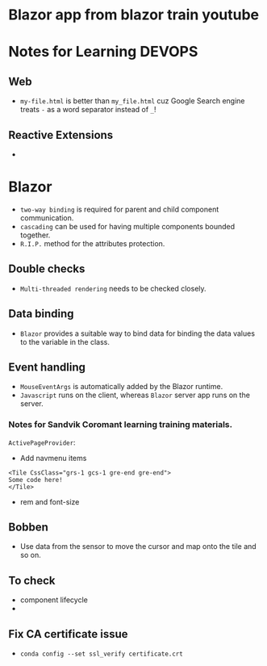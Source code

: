 # Blazor app from blazor train youtube


# Notes for Learning DEVOPS
## Web
- `my-file.html` is better than `my_file.html` cuz Google Search engine treats `-` as a word separator instead of `_`!

## Reactive Extensions
-

# Blazor

- `two-way binding` is required for parent and child component communication.
- `cascading` can be used for having multiple components bounded together.
- `R.I.P.` method for the attributes protection.


## Double checks
- `Multi-threaded rendering` needs to be checked closely.

## Data binding
- `Blazor` provides a suitable way to bind data for binding the data values to the variable in the class.

## Event handling
- `MouseEventArgs` is automatically added by the Blazor runtime.
- `Javascript` runs on the client, whereas `Blazor` server app runs on the server.

### Notes for Sandvik Coromant learning training materials.  
`ActivePageProvider`:
- Add navmenu items

```{cs}
<Tile CssClass="grs-1 gcs-1 gre-end gre-end">
Some code here!
</Tile>
```
- rem and font-size

## Bobben
- Use data from the sensor to move the cursor and map onto the tile and so on.

## To check
- component lifecycle
-

## Fix CA certificate issue
- `conda config --set ssl_verify certificate.crt`
